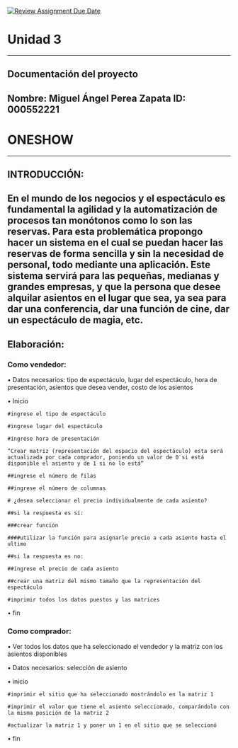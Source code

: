 [![Review Assignment Due Date](https://classroom.github.com/assets/deadline-readme-button-22041afd0340ce965d47ae6ef1cefeee28c7c493a6346c4f15d667ab976d596c.svg)](https://classroom.github.com/a/MuElT52l)
# Unidad 3
---
## Documentación del proyecto
Nombre:  Miguel Ángel Perea Zapata
ID:  000552221
---
# ONESHOW
---
## INTRODUCCIÓN:
En el mundo de los negocios y el espectáculo es fundamental la agilidad y la automatización de procesos tan monótonos como lo son las reservas. Para esta problemática propongo hacer un sistema en el cual se puedan hacer las reservas de forma sencilla y sin la necesidad de personal, todo mediante una aplicación. Este sistema servirá para las pequeñas, medianas y grandes empresas, y que la persona que desee alquilar asientos en el lugar que sea, ya sea para dar una conferencia, dar una función de cine, dar un espectáculo de magia, etc.
---
## Elaboración:
### Como vendedor:
•	Datos necesarios: tipo de espectáculo, lugar del espectáculo, hora de presentación, asientos que desea vender, costo de los asientos

•	Inicio

	#ingrese el tipo de espectáculo

	#ingrese lugar del espectáculo

	#ingrese hora de presentación

	“Crear matriz (representación del espacio del espectáculo) esta será actualizada por cada comprador, poniendo un valor de 0 si está disponible el asiento y de 1 si no lo está”

	##ingrese el número de filas

	##ingrese el número de columnas

	# ¿desea seleccionar el precio individualmente de cada asiento?

	##si la respuesta es sí:

	###crear función 

	####utilizar la función para asignarle precio a cada asiento hasta el ultimo

	##si la respuesta es no:

	##ingrese el precio de cada asiento

	##crear una matriz del mismo tamaño que la representación del espectáculo

	#imprimir todos los datos puestos y las matrices

•	fin 

### Como comprador:
•	Ver todos los datos que ha seleccionado el vendedor y la matriz con los asientos disponibles

•	Datos necesarios: selección de asiento

•	inicio

	#imprimir el sitio que ha seleccionado mostrándolo en la matriz 1

	#imprimir el valor que tiene el asiento seleccionado, comparándolo con la misma posición de la matriz 2

	#actualizar la matriz 1 y poner un 1 en el sitio que se seleccionó

•	fin
